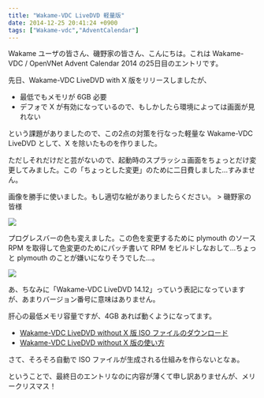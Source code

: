 ```yaml
---
title: "Wakame-VDC LiveDVD 軽量版"
date: 2014-12-25 20:41:24 +0900
tags: ["Wakame-vdc","AdventCalendar"]
---
```

Wakame ユーザの皆さん、磯野家の皆さん、こんにちは。これは Wakame-VDC / OpenVNet Advent Calendar 2014 の25日目のエントリです。

先日、Wakame-VDC LiveDVD with X 版をリリースしましたが、

<!--more-->

* 最低でもメモリが 6GB 必要
* デフォで X が有効になっているので、もしかしたら環境によっては画面が見れない

という課題がありましたので、この2点の対策を行なった軽量な Wakame-VDC LiveDVD として、X を除いたものを作りました。

ただしそれだけだと芸がないので、起動時のスプラッシュ画面をちょっとだけ変更してみました。この「ちょっとした変更」のために二日費しました…すみません。

画像を勝手に使いました。もし適切な絵がありましたらください。 > 磯野家の皆様

![](/images/wakame-vdc.adventcalendar.2014.1225-01.png )

プログレスバーの色も変えました。この色を変更するために plymouth のソース RPM を取得して色変更のためにパッチ書いて RPM をビルドしなおして…ちょっと plymouth のことが嫌いになりそうでした…。

![](/images/wakame-vdc.adventcalendar.2014.1225-02.png )

あ、ちなみに「Wakame-VDC LiveDVD 14.12」っていう表記になっていますが、あまりバージョン番号に意味はありません。

肝心の最低メモリ容量ですが、4GB あれば動くようになってます。

* [Wakame-VDC LiveDVD without X 版 ISO ファイルのダウンロード](https://s3-ap-northeast-1.amazonaws.com/iso-no-wakwame/Wakame-VDC.LiveDVD.iso)
* [Wakame-VDC LiveDVD without X 版の使い方](https://github.com/axsh/iso-no-wakame/wiki/LiveDVD%E3%81%AE%E4%BD%BF%E3%81%84%E6%96%B9)

さて、そろそろ自動で ISO ファイルが生成される仕組みを作らないとなぁ。

ということで、最終日のエントリなのに内容が薄くて申し訳ありませんが、メリークリスマス！

